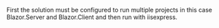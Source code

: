
First the solution must be configured to run multiple projects in this case Blazor.Server and Blazor.Client and then run with iisexpress.



